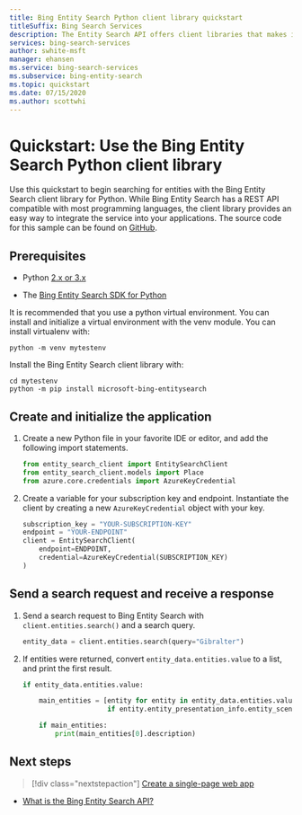 ```yaml
---
title: Bing Entity Search Python client library quickstart 
titleSuffix: Bing Search Services
description: The Entity Search API offers client libraries that makes it easy to integrate search capabilities into your applications. Use this Python quickstart to send search requests and get back results.
services: bing-search-services
author: swhite-msft
manager: ehansen
ms.service: bing-search-services
ms.subservice: bing-entity-search
ms.topic: quickstart
ms.date: 07/15/2020
ms.author: scottwhi
---
```


# Quickstart: Use the Bing Entity Search Python client library

Use this quickstart to begin searching for entities with the Bing Entity Search client library for Python. While Bing Entity Search has a REST API compatible with most programming languages, the client library provides an easy way to integrate the service into your applications. The source code for this sample can be found on [GitHub](https://github.com/microsoft/bing-search-sdk-for-python/blob/main/samples/sdk/entity_search_samples.py).

## Prerequisites

* Python [2.x or 3.x](https://www.python.org/)

* The [Bing Entity Search SDK for Python](https://pypi.org/project/microsoft-bing-entitysearch/)

It is recommended that you use a python virtual environment. You can install and initialize a virtual environment with the venv module. You can install virtualenv with:

```Console
python -m venv mytestenv
```

Install the Bing Entity Search client library with:

```Console
cd mytestenv
python -m pip install microsoft-bing-entitysearch
```

<!--
[!INCLUDE [bing-news-search-signup-requirements](../../../..//includes/bing-entity-search-signup-requirements.md)]
-->

## Create and initialize the application

1. Create a new Python file in your favorite IDE or editor, and add the following import statements. 

    ```python
    from entity_search_client import EntitySearchClient
    from entity_search_client.models import Place
    from azure.core.credentials import AzureKeyCredential
    ```

2. Create a variable for your subscription key and endpoint. Instantiate the client by creating a new `AzureKeyCredential` object with your key.
    
    ```python
    subscription_key = "YOUR-SUBSCRIPTION-KEY"
    endpoint = "YOUR-ENDPOINT"
    client = EntitySearchClient(
        endpoint=ENDPOINT,
        credential=AzureKeyCredential(SUBSCRIPTION_KEY)
    )
    ```

## Send a search request and receive a response

1. Send a search request to Bing Entity Search with `client.entities.search()` and a search query. 
    
    ```python
    entity_data = client.entities.search(query="Gibralter")
    ```

2. If entities were returned, convert `entity_data.entities.value` to a list, and print the first result.
    ```python
    if entity_data.entities.value:
    
        main_entities = [entity for entity in entity_data.entities.value
                         if entity.entity_presentation_info.entity_scenario == "DominantEntity"]
    
        if main_entities:
            print(main_entities[0].description)
    ```

## Next steps

> [!div class="nextstepaction"]
> [Create a single-page web app](../../tutorial/bing-entities-search-single-page-app.md)

* [What is the Bing Entity Search API?](../../overview.md )